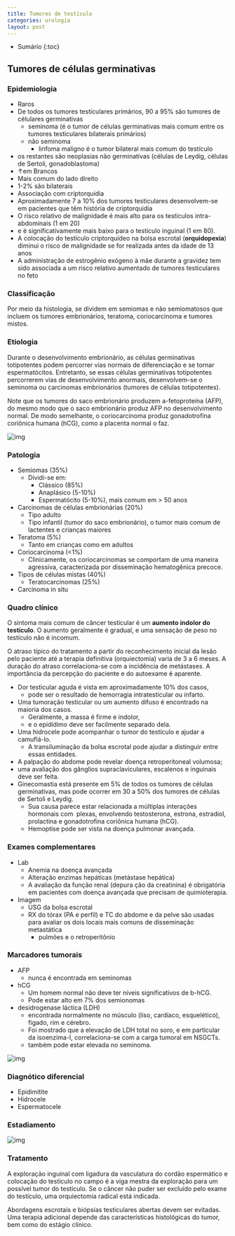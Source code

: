 ```yaml
---
title: Tumores de testículo
categories: urologia
layout: post
---
```

* Sumário
{:toc}

## Tumores de células germinativas
### Epidemiologia
* Raros
* De todos os tumores testiculares primários, 90 a 95% são tumores de célulares germinativas
  * seminoma (é o tumor de células germinativas mais comum entre os tumores testiculares bilaterais primários)
  * não seminoma
    * linfoma maligno é o tumor bilateral mais comum do testículo
* os res­tantes são neoplasias não germinativas (células de Leydig, células de Sertoli, gonadoblastoma)
* ↑em Brancos
* Mais comum do lado direito
* 1-2% são bilaterais
* Associação com criptorquidia
* Aproximadamente 7 a 10% dos tumores testiculares desenvolvem-se em pacientes que têm his­tória de criptorquidia
* O risco relativo de malignidade é mais alto para os testículos intra-abdominais (1 em 20)
* e é significativamente mais baixo para o testículo inguinal (1 em 80).
* A colocação do testículo criptorquídeo na bolsa escrotal (**orquidopexia**) diminui o risco de malignidade se for realizada antes da idade de 13 anos
* A administração de estrogênio exógeno à mãe durante a gra­videz tem sido associada a um risco relativo aumentado de tumo­res testiculares no feto

### Classificação
Por meio da histologia, se dividem em semiomas e não semiomatosos que incluem os tumores embrionários, teratoma, coriocarcinoma e tumores mistos.

### Etiologia
Durante o desenvolvimento embrionário, as células germinativas totipotentes podem percorrer vias normais de diferenciação
e se tornar espermatócitos. Entretanto, se essas células germinativas totipotentes percorrerem vias de desenvolvimento anormais, desenvolvem-se o seminoma ou carcinomas embrionários (tu­mores de células totipotentes).

Note que os tumores do saco embrionário produzem a-fetoproteína (AFP), do mesmo modo que o saco embrionário produz AFP no desenvolvimento normal. De modo semelhante, o coriocarcinoma produz gonadotrofina coriônica humana (hCG),
como a placenta normal o faz.

![img](/assets/urologia/tu-testiculos/img.jpeg)

### Patologia
* Semiomas (35%)
  * Dividi-se em:
    * Clássico (85%)
    * Anaplásico (5-10%)
    * Espermatócito (5-10%), mais comum em > 50 anos
* Carcinomas de células embrionárias (20%)
  * Tipo adulto
  * Tipo infantil (tumor do saco embrionário), o tumor mais comum de lactentes e crianças maiores
* Teratoma (5%)
  * Tanto em crianças como em adultos
* Coriocarcinoma (<1%)
  * Clinicamente, os coriocarcinomas se comportam de uma maneira agressiva, caracterizada por disseminação hematogênica precoce.
* Tipos de células mistas (40%)
  * Teratocarcinomas (25%)
* Carcinoma in situ

### Quadro clínico
O sintoma mais comum de câncer testicular é um **aumento indolor do testículo**. O aumento geralmente é gradual, e uma sen­sação de peso no testículo não é incomum.

O atraso típico do tra­tamento a partir do reconhecimento inicial da lesão pelo paciente até a terapia definitiva (orquiectomia) varia de 3 a 6 meses. A du­ração do atraso correlaciona-se com a incidência de metástases. A importância da percepção do paciente e do autoexame é aparente.

* Dor testicular aguda é vista em aproximadamente 10% dos casos,
  * pode ser o resultado de hemorragia intratesticular ou infarto.
* Uma tumoração testicular ou um aumento difuso é encon­trado na maioria dos casos.
  * Geralmente, a massa é firme e indo­lor,
  * e o epidídimo deve ser facilmente separado dela.
* Uma hidrocele pode acompanhar o tumor do testículo e ajudar a camuflá-lo.
  * A transiluminação da bolsa escrotal pode ajudar a distinguir en­tre essas entidades.
* A palpação do abdome pode revelar doença retroperitoneal volumosa;
* uma avaliação dos gânglios supraclaviculares, escale­nos e inguinais deve ser feita.
* Ginecomastia está presente em 5% de todos os tumores de células germinativas, mas pode ocorrer em 30 a 50% dos tumores de células de Sertoli e Leydig.
  * Sua causa parece estar relacionada a múltiplas interações hormonais com ­ plexas, envolvendo testosterona, estrona, estradiol, prolactina e gonadotrofina coriônica humana (hCG).
  * Hemoptise pode ser vista na doença pulmonar avançada.

### Exames complementares
* Lab
  * Anemia na doença avançada
  * Alteração enzimas hepáticas (metástase hepática)
  * A avaliação da função renal (depura­ ção da creatinina) é obrigatória em pacientes com doença avan­çada que precisam de quimioterapia.
* Imagem
  * USG da bolsa escrotal
  * RX do tórax (PA e perfil) e TC do abdome e da pelve são usadas para avaliar os dois locais mais comuns de dissemina­ção metastática
    * pulmões e o retroperitônio

### Marcadores tumorais
* AFP
  * nunca é encontrada em seminomas
* hCG
  * Um homem normal não deve ter níveis significativos de b-hCG.
  * Pode estar alto em 7% dos semionomas
* desidrogenase láctica (LDH)
  * encontrada nor­malmente no músculo (liso, cardíaco, esquelético), fígado, rim e cérebro.
  * Foi mostrado que a elevação de LDH total no soro, e em particular da isoenzima-I, correlaciona-se com a carga tumoral em NSGCTs.
  * também pode estar elevada no seminoma.

![img](/assets/urologia/tu-testiculos/lab.jpeg)

### Diagnótico diferencial
* Epidimitite
* Hidrocele
* Espermatocele

### Estadiamento
![img](/assets/urologia/tu-testiculos/estadio.jpeg)

### Tratamento
A exploração inguinal com ligadura da vasculatura do cordão espermático e colocação do testículo no campo é a viga mestra da exploração para um possível tumor do testículo. Se o câncer não puder ser excluído pelo exame do testículo, uma or­quiectomia radical está indicada.

Abordagens escrotais e biópsias testiculares abertas devem ser evitadas. Uma terapia adicional
depende das características histológicas do tumor, bem como do
estágio clínico.
